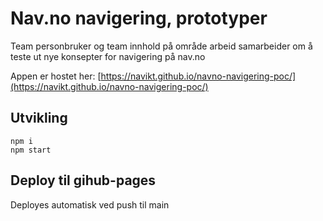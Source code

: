 # Nav.no navigering, prototyper

Team personbruker og team innhold på område arbeid samarbeider om å teste ut nye konsepter for navigering på nav.no

Appen er hostet her:
[https://navikt.github.io/navno-navigering-poc/](https://navikt.github.io/navno-navigering-poc/)

## Utvikling

```
npm i
npm start
```

## Deploy til gihub-pages

Deployes automatisk ved push til main
